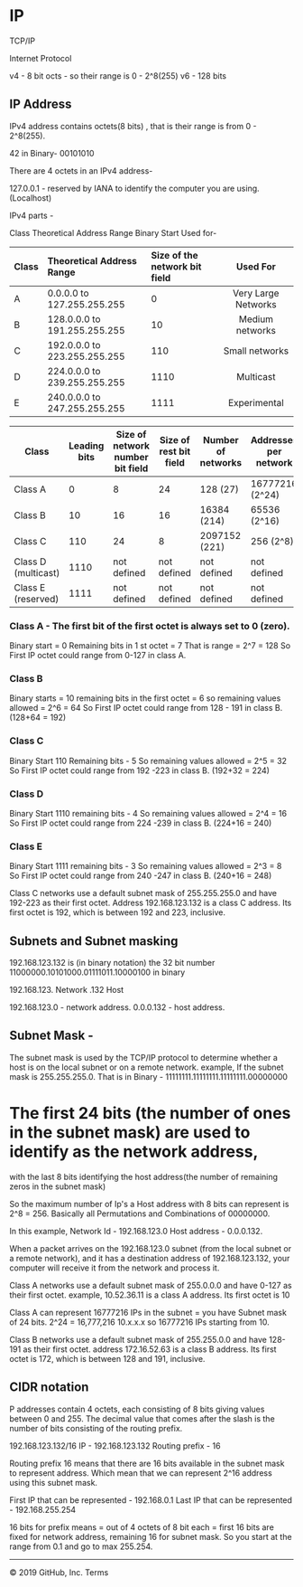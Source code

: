 # IP

TCP/IP

Internet Protocol

v4 - 8 bit octs - so their range is 0 - 2^8(255)
v6 - 128 bits


## IP Address

IPv4 address contains octets(8 bits) , that is their range is from 0 - 2^8(255).

42 in Binary- 00101010

There are 4 octets in an IPv4 address-

127.0.0.1 - reserved by IANA to identify the computer you are using.(Localhost)

IPv4 parts -

Class	Theoretical Address Range	Binary Start	Used for-

| Class         | Theoretical Address Range     |   Size of the network bit field  | Used For             |
| ------------- |:----------------------------- |:---------------------------------|:--------------------:|
|   A           | 0.0.0.0 to 127.255.255.255    |  0              | Very Large Networks  |
|   B           |128.0.0.0 to 191.255.255.255  |	10	             | Medium networks      | 
|   C           |192.0.0.0 to 223.255.255.255	  | 110             | Small networks       |
|   D           |224.0.0.0 to 239.255.255.255   | 1110            | Multicast            |
|   E           |240.0.0.0 to 247.255.255.255   | 1111            | Experimental         |



| Class               | Leading bits | Size of network number bit field | Size of rest bit field | Number of networks | Addresses per network | Total addresses in class | Start address | End address     |
|---------------------|--------------|----------------------------------|------------------------|--------------------|-----------------------|--------------------------|---------------|-----------------|
| Class A             | 0            | 8                                | 24                     | 128 (27)           | 16777216 (2^24)        | 2147483648 (2^31)         | 0.0.0.0       | 127.255.255.255 |
| Class B             | 10           | 16                               | 16                     | 16384 (214)        | 65536 (2^16)           | 1073741824 (2^30)         | 128.0.0.0     | 191.255.255.255 |
| Class C             | 110          | 24                               | 8                      | 2097152 (221)      | 256 (2^8)              | 536870912 (2^29)          | 192.0.0.0     | 223.255.255.255 |
| Class D (multicast) | 1110         | not defined                      | not defined            | not defined        | not defined           | 268435456 (2^28)          | 224.0.0.0     | 239.255.255.255 |
| Class E (reserved)  | 1111         | not defined                      | not defined            | not defined        | not defined           | 268435456 (2^28)          | 240.0.0.0     | 255.255.255.255 |

### Class A - The first bit of the first octet is always set to 0 (zero).
Binary start = 0
Remaining bits in 1 st octet = 7
That is range = 2^7 = 128 
So First IP octet could range from 0-127 in class A.


### Class B
Binary starts = 10
remaining bits in the first octet = 6
so remaining values allowed = 2^6 = 64
So First IP octet could range from 128 - 191 in class B. (128+64 = 192)

### Class C
Binary Start 110
Remaining bits - 5
So remaining values allowed = 2^5 = 32
So First IP octet could range from 192 -223 in class B. (192+32 = 224)

### Class D
Binary Start 1110
remaining bits - 4
So remaining values allowed = 2^4 = 16
So First IP octet could range from 224 -239 in class B. (224+16 = 240)

### Class E
Binary Start 1111
remaining bits - 3
So remaining values allowed = 2^3 = 8
So First IP octet could range from 240 -247 in class B. (240+16 = 248)


Class C networks use a default subnet mask of 255.255.255.0 and have 192-223 as their first octet. 
Address 192.168.123.132 is a class C address. Its first octet is 192, which is between 192 and 223, inclusive.

## Subnets and Subnet masking

192.168.123.132 is (in binary notation) the 32 bit number
11000000.10101000.01111011.10000100 in binary


  192.168.123. Network .132 Host
  
  192.168.123.0 - network address. 0.0.0.132 - host address.
  
  
 ## Subnet Mask -
  The subnet mask is used by the TCP/IP protocol to determine whether a host is on the local subnet or on a remote network.
example,
If the subnet mask is 255.255.255.0. 
That is in Binary - 11111111.11111111.11111111.00000000 

# The first 24 bits (the number of ones in the subnet mask) are used to identify as the network address, 
with the last 8 bits identifying the host address(the number of remaining zeros in the subnet mask)

So the maximum number of Ip's a Host address with 8 bits can represent is 2^8 = 256. 
Basically all Permutations and Combinations of 00000000.

In this example, Network Id  - 192.168.123.0
Host address - 0.0.0.132. 

When a packet arrives on the 192.168.123.0 subnet (from the local subnet or a remote network), 
and it has a destination address of 192.168.123.132, your computer will receive it from the network and process it.


Class A networks use a default subnet mask of 255.0.0.0 and have 0-127 as their first octet.
example, 10.52.36.11 is a class A address. Its first octet is 10


Class A can represent 16777216 IPs in the subnet = you have Subnet mask of 24 bits. 2^24 = 16,777,216
10.x.x.x so 16777216 IPs starting from 10.


Class B networks use a default subnet mask of 255.255.0.0 and have 128-191 as their first octet. 
address 172.16.52.63 is a class B address. Its first octet is 172, which is between 128 and 191, inclusive.




## CIDR notation
P addresses contain 4 octets, each consisting of 8 bits giving values between 0 and 255.
The decimal value that comes after the slash is the number of bits consisting of the routing prefix. 

192.168.123.132/16
IP - 192.168.123.132
Routing prefix - 16

Routing prefix 16 means that there are 16 bits available in the subnet mask to represent address.
Which mean that we can represent 2^16 address using this subnet mask.

First IP that can be represented - 192.168.0.1 
Last IP that can be represented - 192.168.255.254  

16 bits for prefix means = out of 4 octets of 8 bit each =  first 16 bits are fixed for network address, remaining 16 for subnet mask. 
So you start at the range from 0.1 and go to max 255.254.




------------------------------------------------------------------------
© 2019 GitHub, Inc.
Terms
